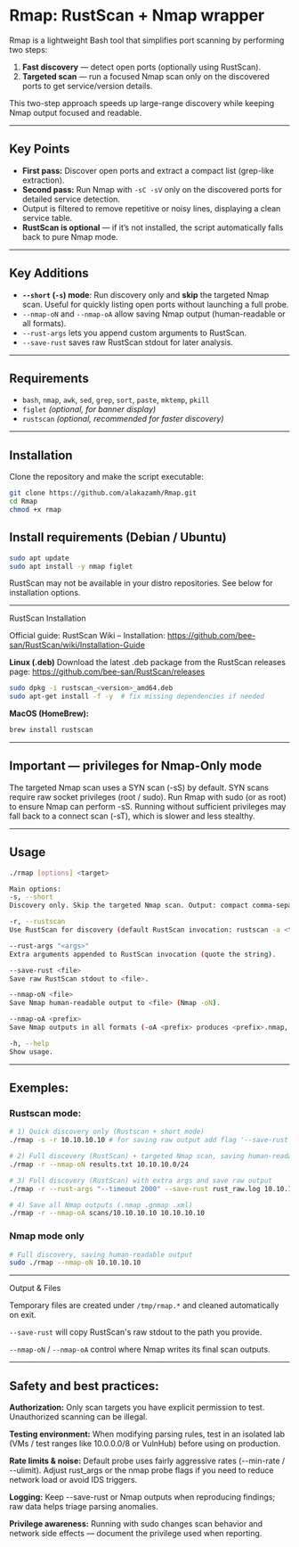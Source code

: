 # Rmap: RustScan + Nmap wrapper

Rmap is a lightweight Bash tool that simplifies port scanning by performing two steps:

1. **Fast discovery** — detect open ports (optionally using RustScan).  
2. **Targeted scan** — run a focused Nmap scan only on the discovered ports to get service/version details.

This two-step approach speeds up large-range discovery while keeping Nmap output focused and readable.

---

## Key Points

- **First pass:** Discover open ports and extract a compact list (grep-like extraction).  
- **Second pass:** Run Nmap with `-sC -sV` only on the discovered ports for detailed service detection.  
- Output is filtered to remove repetitive or noisy lines, displaying a clean service table.  
- **RustScan is optional** — if it’s not installed, the script automatically falls back to pure Nmap mode.

---

## Key Additions

- **`--short` (`-s`) mode**: Run discovery only and **skip** the targeted Nmap scan. Useful for quickly listing open ports without launching a full probe.
- `--nmap-oN` and `--nmap-oA` allow saving Nmap output (human-readable or all formats).
- `--rust-args` lets you append custom arguments to RustScan.
- `--save-rust` saves raw RustScan stdout for later analysis.

---

## Requirements

- `bash`, `nmap`, `awk`, `sed`, `grep`, `sort`, `paste`, `mktemp`, `pkill`
- `figlet` *(optional, for banner display)*
- `rustscan` *(optional, recommended for faster discovery)*

---

## Installation

Clone the repository and make the script executable:

```bash
git clone https://github.com/alakazamh/Rmap.git
cd Rmap
chmod +x rmap
```

## Install requirements (Debian / Ubuntu)

```bash
sudo apt update
sudo apt install -y nmap figlet
```

RustScan may not be available in your distro repositories.
See below for installation options.

---

RustScan Installation

Official guide: RustScan Wiki – Installation:
https://github.com/bee-san/RustScan/wiki/Installation-Guide

**Linux (.deb)**
Download the latest .deb package from the RustScan releases page:
https://github.com/bee-san/RustScan/releases

```bash
sudo dpkg -i rustscan_<version>_amd64.deb
sudo apt-get install -f -y  # fix missing dependencies if needed
```

**MacOS (HomeBrew):**
```bash
brew install rustscan
```

---

## Important — privileges for Nmap-Only mode

The targeted Nmap scan uses a SYN scan (-sS) by default.
SYN scans require raw socket privileges (root / sudo).
Run Rmap with sudo (or as root) to ensure Nmap can perform -sS.
Running without sufficient privileges may fall back to a connect scan (-sT), which is slower and less stealthy.

---

## Usage

```bash
./rmap [options] <target>

Main options:
-s, --short
Discovery only. Skip the targeted Nmap scan. Output: compact comma-separated list of discovered ports.

-r, --rustscan
Use RustScan for discovery (default RustScan invocation: rustscan -a <target> -r 1-65535 --ulimit=5000).

--rust-args "<args>"
Extra arguments appended to RustScan invocation (quote the string).

--save-rust <file>
Save raw RustScan stdout to <file>.

--nmap-oN <file>
Save Nmap human-readable output to <file> (Nmap -oN).

--nmap-oA <prefix>
Save Nmap outputs in all formats (-oA <prefix> produces <prefix>.nmap, <prefix>.gnmap, <prefix>.xml).

-h, --help
Show usage.
```

---

## Exemples:

### Rustscan mode:

```bash
# 1) Quick discovery only (Rustscan + short mode)
./rmap -s -r 10.10.10.10 # for saving raw output add flag '--save-rust <file>'

# 2) Full discovery (RustScan) + targeted Nmap scan, saving human-readable output
./rmap -r --nmap-oN results.txt 10.10.10.0/24

# 3) Full discovery (RustScan) with extra args and save raw output
./rmap -r --rust-args "--timeout 2000" --save-rust rust_raw.log 10.10.10.10

# 4) Save all Nmap outputs (.nmap .gnmap .xml)
./rmap -r --nmap-oA scans/10.10.10.10 10.10.10.10
```

### Nmap mode only
```bash
# Full discovery, saving human-readable output
sudo ./rmap --nmap-oN 10.10.10.10 
```

---

Output & Files

Temporary files are created under `/tmp/rmap.*` and cleaned automatically on exit.

`--save-rust` will copy RustScan's raw stdout to the path you provide.

`--nmap-oN` / `--nmap-oA` control where Nmap writes its final scan outputs.

---


## Safety and best practices:

**Authorization:** Only scan targets you have explicit permission to test. Unauthorized scanning can be illegal.

**Testing environment:** When modifying parsing rules, test in an isolated lab (VMs / test ranges like 10.0.0.0/8 or VulnHub) before using on production.

**Rate limits & noise:** Default probe uses fairly aggressive rates (--min-rate / --ulimit). Adjust rust_args or the nmap probe flags if you need to reduce network load or avoid IDS triggers.

**Logging:** Keep --save-rust or Nmap outputs when reproducing findings; raw data helps triage parsing anomalies.

**Privilege awareness:** Running with sudo changes scan behavior and network side effects — document the privilege used when reporting.